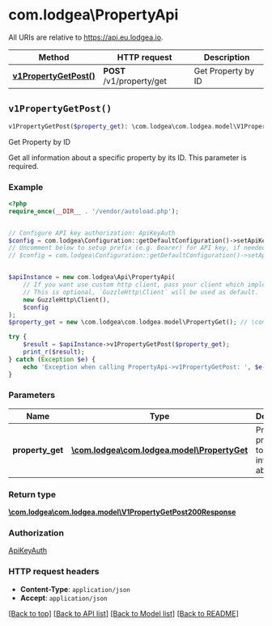 # com.lodgea\PropertyApi

All URIs are relative to https://api.eu.lodgea.io.

Method | HTTP request | Description
------------- | ------------- | -------------
[**v1PropertyGetPost()**](PropertyApi.md#v1PropertyGetPost) | **POST** /v1/property/get | Get Property by ID


## `v1PropertyGetPost()`

```php
v1PropertyGetPost($property_get): \com.lodgea\com.lodgea.model\V1PropertyGetPost200Response
```

Get Property by ID

Get all information about a specific property by its ID. This parameter is required.

### Example

```php
<?php
require_once(__DIR__ . '/vendor/autoload.php');


// Configure API key authorization: ApiKeyAuth
$config = com.lodgea\Configuration::getDefaultConfiguration()->setApiKey('apiKey', 'YOUR_API_KEY');
// Uncomment below to setup prefix (e.g. Bearer) for API key, if needed
// $config = com.lodgea\Configuration::getDefaultConfiguration()->setApiKeyPrefix('apiKey', 'Bearer');


$apiInstance = new com.lodgea\Api\PropertyApi(
    // If you want use custom http client, pass your client which implements `GuzzleHttp\ClientInterface`.
    // This is optional, `GuzzleHttp\Client` will be used as default.
    new GuzzleHttp\Client(),
    $config
);
$property_get = new \com.lodgea\com.lodgea.model\PropertyGet(); // \com.lodgea\com.lodgea.model\PropertyGet | Provide the property ID to get more information about it

try {
    $result = $apiInstance->v1PropertyGetPost($property_get);
    print_r($result);
} catch (Exception $e) {
    echo 'Exception when calling PropertyApi->v1PropertyGetPost: ', $e->getMessage(), PHP_EOL;
}
```

### Parameters

Name | Type | Description  | Notes
------------- | ------------- | ------------- | -------------
 **property_get** | [**\com.lodgea\com.lodgea.model\PropertyGet**](../Model/PropertyGet.md)| Provide the property ID to get more information about it |

### Return type

[**\com.lodgea\com.lodgea.model\V1PropertyGetPost200Response**](../Model/V1PropertyGetPost200Response.md)

### Authorization

[ApiKeyAuth](../../README.md#ApiKeyAuth)

### HTTP request headers

- **Content-Type**: `application/json`
- **Accept**: `application/json`

[[Back to top]](#) [[Back to API list]](../../README.md#endpoints)
[[Back to Model list]](../../README.md#models)
[[Back to README]](../../README.md)
